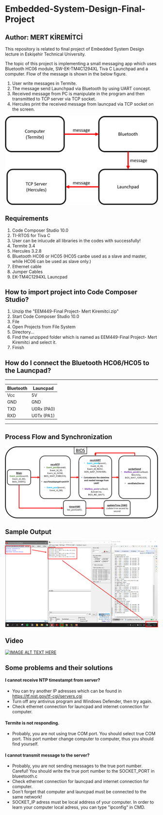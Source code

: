 # Embedded-System-Design-Final-Project
## Author: MERT KİREMİTCİ
This repository is related to final project of Embedded System Design lecture in Eskişehir Technical University. 

The topic of this project is implementing a small messaging app which uses Bluetooth HC06 module, SW-EK-TM4C1294XL Tiva C Launchpad and a computer. Flow of the message is shown in the below figure. 
1. User write messages in Termite. 
1. The message send Launchpad via Bluetooth by using UART concept.
1. Received message from PC is manipulate in the program and then transmitted to TCP server via TCP socket.
1. Hercules print the received message from launcpad via TCP socket on the screen.

![alt text](https://github.com/MKiremitci/Embedded-System-Design-Final-Project/blob/main/flowMessage.png)

## Requirements
1. Code Composer Studio 10.0
1. TI-RTOS for Tiva C
1. User can be inlucude all libraries in the codes with successfully! 
1. Termite 3.4
1. Hercules 3.2.8
1. Bluetooth HC06 or HC05 (HC05 canbe used as a slave and master, while HC06 can be used as slave only.)
1. Ethernet cable 
1. Jumper Cables
1. EK-TM4C1294XL Launcpad


## How to import project into Code Composer Studio?
1. Unzip the "EEM449-Final Project- Mert Kiremitci.zip"
1. Start Code Composer Studio 10.0 
1. File
1. Open Projects from File System
1. Directory...
1. Find the unzipped folder which is named as EEM449-Final Project- Mert Kiremitci and select it.
1. Finish

## How do I connect the Bluetooth HC06/HC05 to the Launcpad?
-----------------------------
| Bluetooth   |  Launcpad   |
|-------------|-------------|
|   Vcc       |  5V         |
|   GND       |  GND        |
|   TXD       |  U0Rx (PA0) |
|   RXD       |  U0Tx (PA1) |
-----------------------------

## Process Flow and Synchronization
![alt text](Resim1.png)

## Sample Output
![alt text](sampleOutput.png)

## Video
[![IMAGE ALT TEXT HERE](https://img.youtube.com/vi/oQ5tczLGR4A/0.jpg)](https://www.youtube.com/watch?v=oQ5tczLGR4A)

## Some problems and their solutions
#### I cannot receive NTP timestampt from server? 
* You can try another IP adresses which can be found in https://tf.nist.gov/tf-cgi/servers.cgi
* Turn off any antivirus program and Windows Defender, then try again.
* Check ethernet connection for launcpad and internet connection for computer. 

#### Termite is not responding.
* Probably, you are not using true COM port. You should select true COM port. This port number change computer to computer, thus you should find yourself.

#### I cannot transmit message to the server? 
* Probably, you are not sending messages to the true port number. Careful! You should write the true port number to the SOCKET_PORT in blueetooth.c
* Check ethernet connection for launcpad and internet connection for computer. 
* Don't forget that computer and launcpad must be connected to the same network!
* SOCKET_IP adress must be local address of your computer. In order to learn your computer local adress, you can type "ipconfig" in CMD.
